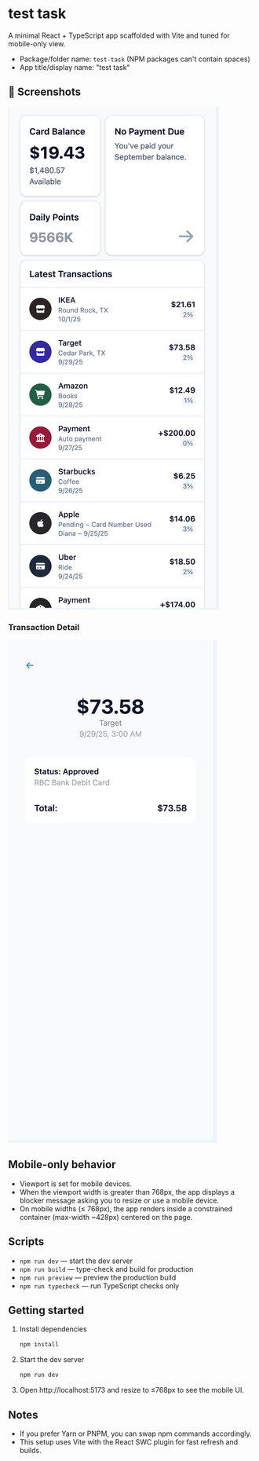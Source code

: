 # test task

A minimal React + TypeScript app scaffolded with Vite and tuned for mobile-only view.

- Package/folder name: `test-task` (NPM packages can't contain spaces)
- App title/display name: "test task"

## 📱 Screenshots

![Trasaction List](./screenshots/transaction-list.png)

### Transaction Detail

![Transaction Detail](./screenshots/transaction-detail.png)

## Mobile-only behavior

- Viewport is set for mobile devices.
- When the viewport width is greater than 768px, the app displays a blocker message asking you to resize or use a mobile device.
- On mobile widths (≤ 768px), the app renders inside a constrained container (max-width ~428px) centered on the page.

## Scripts

- `npm run dev` — start the dev server
- `npm run build` — type-check and build for production
- `npm run preview` — preview the production build
- `npm run typecheck` — run TypeScript checks only

## Getting started

1. Install dependencies
   ```bash
   npm install
   ```
2. Start the dev server
   ```bash
   npm run dev
   ```
3. Open http://localhost:5173 and resize to ≤768px to see the mobile UI.

## Notes

- If you prefer Yarn or PNPM, you can swap npm commands accordingly.
- This setup uses Vite with the React SWC plugin for fast refresh and builds.
